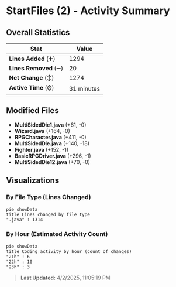 # StartFiles (2) - Activity Summary 

## Overall Statistics

| Stat                   | Value                                                             |
| ---------------------- | ----------------------------------------------------------------- |
| **Lines Added** (➕)   | 1294                                          |
| **Lines Removed** (➖) | 20                                        |
| **Net Change** (↕)    | 1274                |
| **Active Time** (⌚)   | 31 minutes |


## Modified Files
- **MultiSidedDie1.java** (+61, -0)
- **Wizard.java** (+164, -0)
- **RPGCharacter.java** (+411, -0)
- **MultiSidedDie.java** (+140, -18)
- **Fighter.java** (+152, -1)
- **BasicRPGDriver.java** (+296, -1)
- **MultiSidedDie12.java** (+70, -0)

## Visualizations

### By File Type (Lines Changed)

```mermaid
pie showData
title Lines changed by file type
".java" : 1314
```

### By Hour (Estimated Activity Count)

```mermaid
pie showData
title Coding activity by hour (count of changes)
"21h" : 6
"22h" : 10
"23h" : 3
```


> **Last Updated:** 4/2/2025, 11:05:19 PM